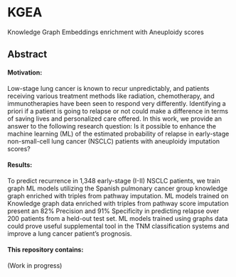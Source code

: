 # KGEA
Knowledge Graph Embeddings enrichment with Aneuploidy scores

## Abstract
#### Motivation: 
Low-stage lung cancer is known to recur unpredictably, and patients receiving various treatment methods
like radiation, chemotherapy, and immunotherapies have been seen to respond very differently. Identifying a priori if a
patient is going to relapse or not could make a difference in terms of saving lives and personalized care offered. In this
work, we provide an answer to the following research question: Is it possible to enhance the machine learning (ML) of the
estimated probability of relapse in early-stage non-small-cell lung cancer (NSCLC) patients with aneuploidy imputation
scores?
#### Results: 
To predict recurrence in 1,348 early-stage (I-II) NSCLC patients, we train graph ML models utilizing the
Spanish pulmonary cancer group knowledge graph enriched with triples from pathway imputation. ML models trained on
Knowledge graph data enriched with triples from pathway score imputation present an 82% Precision and 91% Specificity
in predicting relapse over 200 patients from a held-out test set. ML models trained using graphs data could prove useful
supplemental tool in the TNM classification systems and improve a lung cancer patient’s prognosis.

#### This repository contains:
(Work in progress)

